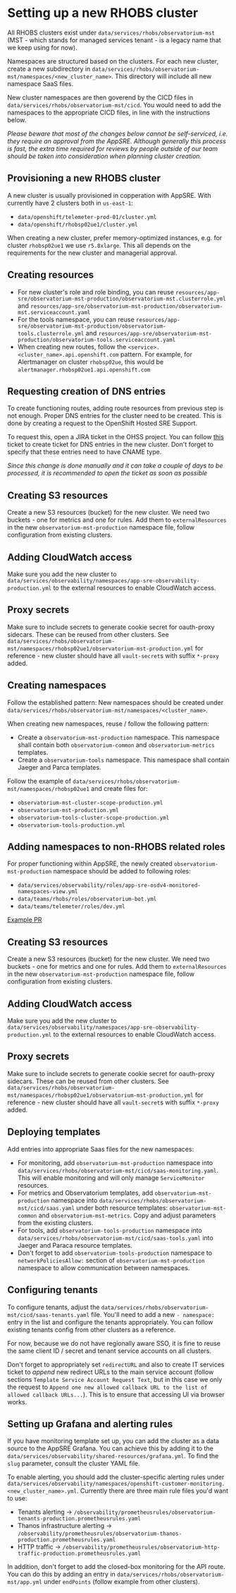 # Setting up a new RHOBS cluster
All RHOBS clusters exist under `data/services/rhobs/observatorium-mst` (MST - which stands for managed services tenant - is a legacy name that we keep using for now).

Namespaces are structured based on the clusters. For each new cluster, create a new subdirectory in `data/services/rhobs/observatorium-mst/namespaces/<new_cluster_name>`. This directory will include all new namespace SaaS files.

New cluster namespaces are then goverend by the CICD files in `data/services/rhobs/observatorium-mst/cicd`. You would need to add the namespaces to the appropriate CICD files, in line with the instructions below.

_Please beware that most of the changes below cannot be self-serviced, i.e. they require an approval from the AppSRE. Although generally this process is fast, the extra time required for reviews by people outside of our team should be taken into consideration when planning cluster creation._

## Provisioning a new RHOBS cluster
A new cluster is usually provisioned in copperation with AppSRE. With currently have 2 clusters both in `us-east-1`:
- `data/openshift/telemeter-prod-01/cluster.yml`
- `data/openshift/rhobsp02ue1/cluster.yml`

When creating a new cluster, prefer memory-optimized instances, e.g. for cluster `rhobsp02ue1` we use `r5.8xlarge`. This all depends on the requirements for the new cluster and managerial approval.

## Creating resources
- For new cluster's role and role binding, you can reuse `resources/app-sre/observatorium-mst-production/observatorium-mst.clusterrole.yml` and `resources/app-sre/observatorium-mst-production/observatorium-mst.serviceaccount.yaml`
- For the tools namespace, you can reuse `resources/app-sre/observatorium-mst-production/observatorium-tools.clusterrole.yml` and `resources/app-sre/observatorium-mst-production/observatorium-tools.serviceaccount.yaml`
- When creating new routes, follow the `<service>.<cluster_name>.api.openshift.com` pattern. For example, for Alertmanager on cluster `rhobsp02ue`, this would be `alertmanager.rhobsp02ue1.api.openshift.com`

## Requesting creation of DNS entries
To create functioning routes, adding route resources from previous step is not enough. Proper DNS entries for the cluster need to be created. This is done by creating a request to the OpenShift Hosted SRE Support.

To request this, open a JIRA ticket in the OHSS project. You can follow [this](https://issues.redhat.com/browse/OHSS-14411) ticket to create ticket for DNS entries in the new cluster. Don't forget to specify that these entries need to have CNAME type.

_Since this change is done manually and it can take a couple of days to be processed, it is recommended to open the ticket as soon as possible_

## Creating S3 resources
Create a new S3 resources (bucket) for the new cluster. We need two buckets - one for metrics and one for rules. Add them to `externalResources` in the new `observatorium-mst-production` namespace file, follow configuration from existing clusters.

## Adding CloudWatch access
Make sure you add the new cluster to `data/services/observability/namespaces/app-sre-observability-production.yml` to the external resources to enable CloudWatch access.

## Proxy secrets
Make sure to include secrets to generate cookie secret for oauth-proxy sidecars. These can be reused from other clusters. See `data/services/rhobs/observatorium-mst/namespaces/rhobsp02ue1/observatorium-mst-production.yml` for reference - new cluster should have all `vault-secret`s with suffix `*-proxy` added.

## Creating namespaces
Follow the established pattern: New namespaces should be created under `data/services/rhobs/observatorium-mst/namespaces/<cluster_name>`.

When creating new namespaces, reuse / follow the following pattern:
- Create a `observatorium-mst-production` namespace. This namespace shall contain both `observatorium-common` and `observatorium-metrics` templates.
- Create a `observatorium-tools` namespace. This namespace shall contain Jaeger and Parca templates.

Follow the example of `data/services/rhobs/observatorium-mst/namespaces/rhobsp02ue1` and create files for:
- `observatorium-mst-cluster-scope-production.yml`
- `observatorium-mst-production.yml`
- `observatorium-tools-cluster-scope-production.yml`
- `observatorium-tools-production.yml`

## Adding namespaces to non-RHOBS related roles
For proper functioning within AppSRE, the newly created `observatorium-mst-production` namespace should be added to following roles:
- `data/services/observability/roles/app-sre-osdv4-monitored-namespaces-view.yml`
- `data/teams/rhobs/roles/observatorium-bot.yml`
- `data/teams/telemeter/roles/dev.yml`

[Example PR](https://gitlab.cee.redhat.com/service/app-interface/-/merge_requests/43988)

## Creating S3 resources
Create a new S3 resources (bucket) for the new cluster. We need two buckets - one for metrics and one for rules. Add them to `externalResources` in the new `observatorium-mst-production` namespace file, follow configuration from existing clusters.

## Adding CloudWatch access
Make sure you add the new cluster to `data/services/observability/namespaces/app-sre-observability-production.yml` to the external resources to enable CloudWatch access.

## Proxy secrets
Make sure to include secrets to generate cookie secret for oauth-proxy sidecars. These can be reused from other clusters. See `data/services/rhobs/observatorium-mst/namespaces/rhobsp02ue1/observatorium-mst-production.yml` for reference - new cluster should have all `vault-secret`s with suffix `*-proxy` added.

## Deploying templates
Add entries into appropriate Saas files for the new namespaces:
- For monitoring, add `observatorium-mst-production` namespace into `data/services/rhobs/observatorium-mst/cicd/saas-monitoring.yaml`. This will enable monitoring and will only manage `ServiceMonitor` resources.
- For metrics and Observatorium templates, add `observatorium-mst-production` namespace into `data/services/rhobs/observatorium-mst/cicd/saas.yaml` under both resource templates: `observatorium-mst-common` and `observatorium-mst-metrics`. Copy and adjust parameters from the existing clusters.
- For tools, add `observatorium-tools-production` namespace into `data/services/rhobs/observatorium-mst/cicd/saas-tools.yaml` into Jaeger and Paraca resource templates.
- Don't forget to add `observatorium-tools-production` namespace to `networkPoliciesAllow:` section of `observatorium-mst-production` namespace to allow communication between namespaces.

## Configuring tenants
To configure tenants, adjust the `data/services/rhobs/observatorium-mst/cicd/saas-tenants.yaml` file. You'll need to add a new `- namespace:` entry in the list and configure the tenants appropriately. You can follow existing tenants config from other clusters as a reference.

For now, because we do not have regionally aware SSO, it is fine to reuse the same client ID / secret and tenant service accounts on all clusters.

Don't forget to appropriately set `redirectURL` and also to create IT services ticket to _append_ new redirect URLs to the main service account (follow sections `Template Service Account Request Text`, but in this case we only the request to `Append one new allowed callback URL to the list of allowed callback URLs...`). This is to ensure that accessing UI via browser works.

## Setting up Grafana and alerting rules
If you have monitoring template set up, you can add the cluster as a data source to the AppSRE Grafana. You can achieve this by adding it to the `data/services/observability/shared-resources/grafana.yml`. To find the `slug` parameter, consult the cluster YAML file.

To enable alerting, you should add the cluster-specific alerting rules under `data/services/observability/namespaces/openshift-customer-monitoring.<new_cluster_name>.yml`. Currently there are three main rule files you'd want to use:
- Tenants alerting -> `/observability/prometheusrules/observatorium-tenants-production.prometheusrules.yaml`
- Thanos infrastructure alerting -> `/observability/prometheusrules/observatorium-thanos-production.prometheusrules.yaml`
- HTTP traffic -> `/observability/prometheusrules/observatorium-http-traffic-production.prometheusrules.yaml`

In addition, don't forget to add the closed-box monitoring for the API route. You can do this by adding an entry in `data/services/rhobs/observatorium-mst/app.yml` under `endPoints` (follow example from other clusters).
